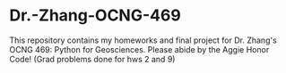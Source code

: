 # Dr.-Zhang-OCNG-469
This repository contains my homeworks and final project for Dr. Zhang's OCNG 469: Python for Geosciences. Please abide by the Aggie Honor Code! (Grad problems done for hws 2 and 9)

